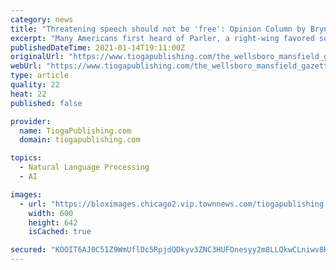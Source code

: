 ```yaml
---
category: news
title: "Threatening speech should not be 'free': Opinion Column by Bryn Hammarstrom"
excerpt: "Many Americans first heard of Parler, a right-wing favored social media platform, in the past few days. A liberal friend who follows Parler sent me a screenshot of the following"
publishedDateTime: 2021-01-14T19:11:00Z
originalUrl: "https://www.tiogapublishing.com/the_wellsboro_mansfield_gazette/opinion/threatening-speech-should-not-be-free-opinion-column-by-bryn-hammarstrom/article_47c83b66-19a3-584c-b7b5-44aa5b82a916.html"
webUrl: "https://www.tiogapublishing.com/the_wellsboro_mansfield_gazette/opinion/threatening-speech-should-not-be-free-opinion-column-by-bryn-hammarstrom/article_47c83b66-19a3-584c-b7b5-44aa5b82a916.html"
type: article
quality: 22
heat: 22
published: false

provider:
  name: TiogaPublishing.com
  domain: tiogapublishing.com

topics:
  - Natural Language Processing
  - AI

images:
  - url: "https://bloximages.chicago2.vip.townnews.com/tiogapublishing.com/content/tncms/custom/image/74997c7e-9fb0-11e6-9e96-37bedf06cb14.png?resize=600%2C642"
    width: 600
    height: 642
    isCached: true

secured: "KOOIT6AJ0C51Z9WmUflDc5RpjdQDkyv3ZNC3HUFOnesyy2m8LLQkwCLniwv8KFi3/WjzAPMdd0wjSPd9tHJTYPn/vdqKTMphLlm9WPe++Bjx+Dkk+Jd7ubvzoAS61OKUKOHL5TD/M5NbNmL4rUmeB0g2gwNPizSMW1GE7hEjJSXyiplqr+K96BgX4tCzKVgPy+Wd5Tlrj18+CYg+3WxuRLl3Mevya488WuvSxj+xw9jzwo8gwJzVggTxnDloal8Hs2SDLgatlJedIwTIfyQEDm5k9xSmqv2vW7QstvrJ/UVSdxTMcM8E4sp1zccNor+L1pfZycXNSVBeXDdVj6wULwrZ+KoXPERLd7ekb4VjBIA=;FnAqjOU1uGAN4VNSLnze2w=="
---
```


